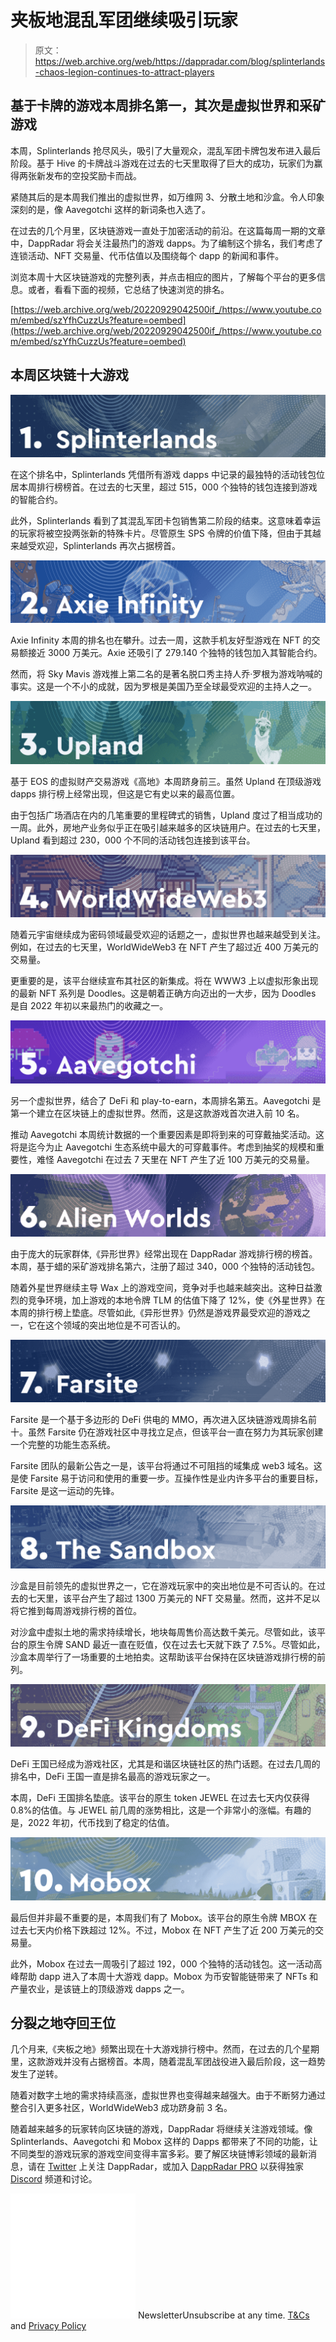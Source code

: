 # 夹板地混乱军团继续吸引玩家

> 原文：<https://web.archive.org/web/https://dappradar.com/blog/splinterlands-chaos-legion-continues-to-attract-players>

## 基于卡牌的游戏本周排名第一，其次是虚拟世界和采矿游戏

本周，Splinterlands 抢尽风头，吸引了大量观众，混乱军团卡牌包发布进入最后阶段。基于 Hive 的卡牌战斗游戏在过去的七天里取得了巨大的成功，玩家们为赢得两张新发布的空投奖励卡而战。

紧随其后的是本周我们推出的虚拟世界，如万维网 3、分散土地和沙盒。令人印象深刻的是，像 Aavegotchi 这样的新词条也入选了。

在过去的几个月里，区块链游戏一直处于加密活动的前沿。在这篇每周一期的文章中，DappRadar 将会关注最热门的游戏 dapps。为了编制这个排名，我们考虑了连锁活动、NFT 交易量、代币估值以及围绕每个 dapp 的新闻和事件。

浏览本周十大区块链游戏的完整列表，并点击相应的图片，了解每个平台的更多信息。或者，看看下面的视频，它总结了快速浏览的排名。

[https://web.archive.org/web/20220929042500if_/https://www.youtube.com/embed/szYfhCuzzUs?feature=oembed](https://web.archive.org/web/20220929042500if_/https://www.youtube.com/embed/szYfhCuzzUs?feature=oembed)

## 本周区块链十大游戏

[![](img/a01e2404e89a14fb948b7267fdb82f87.png)](https://web.archive.org/web/20220929042500/https://dappradar.com/hive/games/splinterlands)

在这个排名中，Splinterlands 凭借所有游戏 dapps 中记录的最独特的活动钱包位居本周排行榜榜首。在过去的七天里，超过 515，000 个独特的钱包连接到游戏的智能合约。

此外，Splinterlands 看到了其混乱军团卡包销售第二阶段的结束。这意味着幸运的玩家将被空投两张新的特殊卡片。尽管原生 SPS 令牌的价值下降，但由于其越来越受欢迎，Splinterlands 再次占据榜首。

[![](img/81c29f6ff750e1b039416f5e6d982a45.png)](https://web.archive.org/web/20220929042500/https://dappradar.com/ronin/games/axie-infinity)

Axie Infinity 本周的排名也在攀升。过去一周，这款手机友好型游戏在 NFT 的交易额接近 3000 万美元。Axie 还吸引了 279.140 个独特的钱包加入其智能合约。

然而，将 Sky Mavis 游戏推上第二名的是著名脱口秀主持人乔·罗根为游戏呐喊的事实。这是一个不小的成就，因为罗根是美国乃至全球最受欢迎的主持人之一。

[![](img/4caeff525b8156456eb74149f5ca8416.png)](https://web.archive.org/web/20220929042500/https://dappradar.com/eos/games/upland)

基于 EOS 的虚拟财产交易游戏《高地》本周跻身前三。虽然 Upland 在顶级游戏 dapps 排行榜上经常出现，但这是它有史以来的最高位置。

由于包括广场酒店在内的几笔重要的里程碑式的销售，Upland 度过了相当成功的一周。此外，房地产业务似乎正在吸引越来越多的区块链用户。在过去的七天里，Upland 看到超过 230，000 个不同的活动钱包连接到该平台。

[![](img/ea772584b3bdb9e61892be984a9e48d2.png)](https://web.archive.org/web/20220929042500/https://dappradar.com/ethereum/collectibles/worldwide-webb-land)

随着元宇宙继续成为密码领域最受欢迎的话题之一，虚拟世界也越来越受到关注。例如，在过去的七天里，WorldWideWeb3 在 NFT 产生了超过近 400 万美元的交易量。

更重要的是，该平台继续宣布其社区的新集成。将在 WWW3 上以虚拟形象出现的最新 NFT 系列是 Doodles。这是朝着正确方向迈出的一大步，因为 Doodles 是自 2022 年初以来最热门的收藏之一。

[![](img/5a373f903eb29c268461c8db7ac19d5e.png)](https://web.archive.org/web/20220929042500/https://dappradar.com/polygon/games/aavegotchi)

另一个虚拟世界，结合了 DeFi 和 play-to-earn，本周排名第五。Aavegotchi 是第一个建立在区块链上的虚拟世界。然而，这是这款游戏首次进入前 10 名。

推动 Aavegotchi 本周统计数据的一个重要因素是即将到来的可穿戴抽奖活动。这将是迄今为止 Aavegotchi 生态系统中最大的可穿戴事件。考虑到抽奖的规模和重要性，难怪 Aavegotchi 在过去 7 天里在 NFT 产生了近 100 万美元的交易量。

[![](img/d6f421d6bba0538255e4eb09e51f4b73.png)](https://web.archive.org/web/20220929042500/https://dappradar.com/wax/games/alien-worlds-1)

由于庞大的玩家群体,《异形世界》经常出现在 DappRadar 游戏排行榜的榜首。本周，基于蜡的采矿游戏排名第六，注册了超过 340，000 个独特的活动钱包。

随着外星世界继续主导 Wax 上的游戏空间，竞争对手也越来越突出。这种日益激烈的竞争环境，加上游戏的本地令牌 TLM 的估值下降了 12%，使《外星世界》在本周的排行榜上垫底。尽管如此,《异形世界》仍然是游戏界最受欢迎的游戏之一，它在这个领域的突出地位是不可否认的。

[![](img/e7fa71ee8bed54b4faf3cdfec9aba9af.png)](https://web.archive.org/web/20220929042500/https://dappradar.com/ethereum/games/farsite)

Farsite 是一个基于多边形的 DeFi 供电的 MMO，再次进入区块链游戏周排名前十。虽然 Farsite 仍在游戏社区中寻找立足点，但该平台一直在努力为其玩家创建一个完整的功能生态系统。

Farsite 团队的最新公告之一是，该平台将通过不可阻挡的域集成 web3 域名。这是使 Farsite 易于访问和使用的重要一步。互操作性是业内许多平台的重要目标，Farsite 是这一运动的先锋。

[![](img/cd20764c1144e1936725856371319e77.png)](https://web.archive.org/web/20220929042500/https://dappradar.com/ethereum/games/the-sandbox)

沙盒是目前领先的虚拟世界之一，它在游戏玩家中的突出地位是不可否认的。在过去的七天里，该平台产生了超过 1300 万美元的 NFT 交易量。然而，这并不足以将它推到每周游戏排行榜的首位。

对沙盒中虚拟土地的需求持续增长，地块每周售价高达数千美元。尽管如此，该平台的原生令牌 SAND 最近一直在贬值，仅在过去七天就下跌了 7.5%。尽管如此，沙盒本周举行了一场重要的土地拍卖。这帮助该平台保持在区块链游戏排行榜的前列。

[![](img/92024adb290718998634f833c0a7eb89.png)](https://web.archive.org/web/20220929042500/https://dappradar.com/harmony/games/defi-kingdoms)

DeFi 王国已经成为游戏社区，尤其是和谐区块链社区的热门话题。在过去几周的排名中，DeFi 王国一直是排名最高的游戏玩家之一。

本周，DeFi 王国排名垫底。该平台的原生 token JEWEL 在过去七天内仅获得 0.8%的估值。与 JEWEL 前几周的涨势相比，这是一个非常小的涨幅。有趣的是，2022 年初，代币找到了稳定的估值。

[![](img/11b3dbab4e4504f7f475f435a8d595f9.png)](https://web.archive.org/web/20220929042500/https://dappradar.com/binance-smart-chain/games/mobox-nft-farmer)

最后但并非最不重要的是，本周我们有了 Mobox。该平台的原生令牌 MBOX 在过去七天内价格下跌超过 12%。不过，Mobox 在 NFT 产生了近 200 万美元的交易量。

此外，Mobox 在过去一周吸引了超过 192，000 个独特的活动钱包。这一活动高峰帮助 dapp 进入了本周十大游戏 dapp。Mobox 为币安智能链带来了 NFTs 和产量农业，是该链上的顶级游戏 dapps 之一。

## 分裂之地夺回王位

几个月来,《夹板之地》频繁出现在十大游戏排行榜中。然而，在过去的几个星期里，这款游戏并没有占据榜首。本周，随着混乱军团战役进入最后阶段，这一趋势发生了逆转。

随着对数字土地的需求持续高涨，虚拟世界也变得越来越强大。由于不断努力通过整合引入更多社区，WorldWideWeb3 成功跻身前 3 名。

随着越来越多的玩家转向区块链的游戏，DappRadar 将继续关注游戏领域。像 Splinterlands、Aavegotchi 和 Mobox 这样的 Dapps 都带来了不同的功能，让不同类型的游戏玩家的游戏空间变得丰富多彩。要了解区块链博彩领域的最新消息，请在 [Twitter](https://web.archive.org/web/20220929042500/https://twitter.com/dappradar) 上关注 DappRadar，或加入 [DappRadar PRO](https://web.archive.org/web/20220929042500/https://dappradar.com/token/pro) 以获得独家 [Discord](https://web.archive.org/web/20220929042500/https://discord.gg/4ybbssrHkm) 频道和讨论。

![](img/6d5a4a2d609c56e1a5771717e54ba759.png) NewsletterUnsubscribe at any time. [T&Cs](https://web.archive.org/web/20220929042500/https://dappradar.com/terms) and [Privacy Policy](https://web.archive.org/web/20220929042500/https://dappradar.com/privacy-policy)